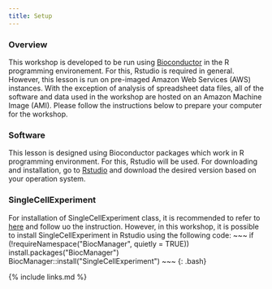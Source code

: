 ```yaml
---
title: Setup
---
```

<h3 id="general">Overview</h3>
This workshop is developed to be run using <a href="https://www.bioconductor.org/">Bioconductor</a> in the R programming environement. For this, Rstudio is required in general. However, this lesson is run on pre-imaged Amazon Web Services (AWS) instances. With the exception of analysis of spreadsheet data files, all of the software and data used in the workshop are hosted on an Amazon Machine Image (AMI). Please follow the instructions below to prepare your computer for the workshop.

<h3 id="general">Software</h3>

This lesson is designed using Bioconductor packages which work in R programming environment.
For this, Rstudio will be used. For downloading and installation, go to <a href="https://www.rstudio.com/">Rstudio</a> and download the desired
version based on your operation system.

<h3 id="general">SingleCellExperiment</h3>
For installation of SingleCellExperiment class, it is recommended to refer to <a href="https://bioconductor.org/packages/release/bioc/html/SingleCellExperiment.html"> here</a>
  and follow uo the instruction. However, in this workshop, it is possible to install SingleCellExperiment in Rstudio using the following code:
  ~~~
if (!requireNamespace("BiocManager", quietly = TRUE)) 
  install.packages("BiocManager")
  BiocManager::install("SingleCellExperiment")
~~~
{: .bash}

   
{% include links.md %}
